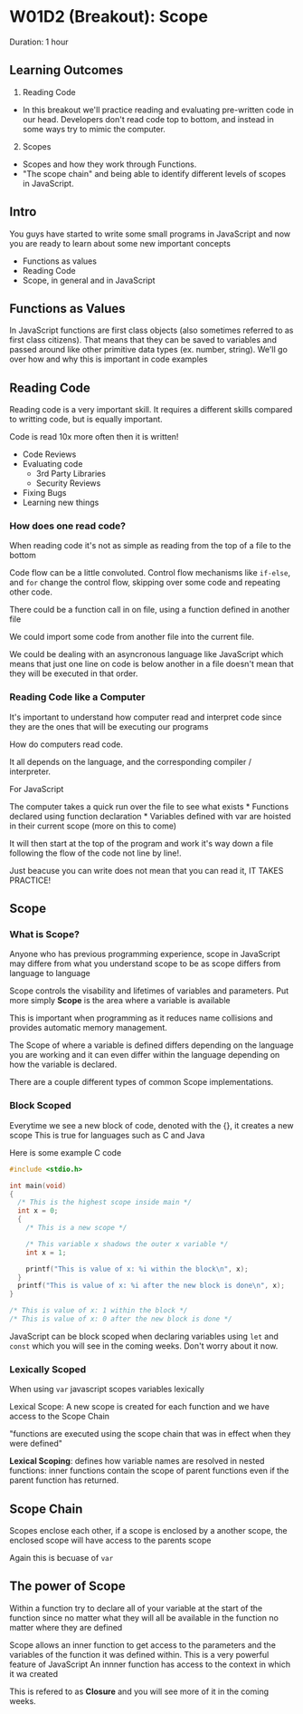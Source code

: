 # W01D2 (Breakout): Scope

Duration: 1 hour

## Learning Outcomes

1. Reading Code
  * In this breakout we'll practice reading and evaluating pre-written code in our head. Developers don't read code top to bottom, and instead in some ways try to mimic the computer.

2. Scopes
  * Scopes and how they work through Functions.
  * "The scope chain" and being able to identify different levels of scopes in JavaScript.

## Intro

You guys have started to write some small programs in JavaScript and now you are ready to learn about some new important concepts
* Functions as values
* Reading Code
* Scope, in general and in JavaScript

## Functions as Values

In JavaScript functions are first class objects (also sometimes referred to as first class citizens).
That means that they can be saved to variables and passed around like other primitive data types (ex. number, string).
We'll go over how and why this is important in code examples

## Reading Code

Reading code is a very important skill. It requires a different skills compared to writting code, but is equally important.

Code is read 10x more often then it is written!
  * Code Reviews
  * Evaluating code
    - 3rd Party Libraries
    - Security Reviews
  * Fixing Bugs
  * Learning new things

### How does one read code?

  When reading code it's not as simple as reading from the top of a file to the bottom

  Code flow can be a little convoluted. Control flow mechanisms like `if-else`, and `for` change the control flow, skipping over some code and repeating other code.

  There could be a function call in on file, using a function defined in another file

  We could import some code from another file into the current file.

  We could be dealing with an asyncronous language like JavaScript which means that just one line on code is below another in a file doesn't mean that they will be executed in that order.

### Reading Code like a Computer

  It's important to understand how computer read and interpret code since they are the ones that will be executing our programs

  How do computers read code.

  It all depends on the language, and the corresponding compiler / interpreter.

  For JavaScript

  The computer takes a quick run over the file to see what exists
    * Functions declared using function declaration
    * Variables defined with var are hoisted in their current scope (more on this to come)

  It will then start at the top of the program and work it's way down a file following the flow of the code not line by line!.

  Just beacuse you can write does not mean that you can read it, IT TAKES PRACTICE!


## Scope

### What is Scope?

Anyone who has previous programming experience, scope in JavaScript may differe from what you understand scope to be as scope differs from language to language

Scope controls the visability and lifetimes of variables and parameters.
Put more simply **Scope** is the area where a variable is available

This is important when programming as it reduces name collisions and provides automatic memory management.

The Scope of where a variable is defined differs depending on the language you are working and it can even differ within the language depending on how the variable is declared.

There are a couple different types of common Scope implementations.

### Block Scoped

Everytime we see a new block of code, denoted with the {}, it creates a new scope
This is true for languages such as C and Java

Here is some example C code
```c
#include <stdio.h>

int main(void)
{
  /* This is the highest scope inside main */
  int x = 0;
  {
    /* This is a new scope */

    /* This variable x shadows the outer x variable */
    int x = 1;

    printf("This is value of x: %i within the block\n", x);
  }
  printf("This is value of x: %i after the new block is done\n", x);
}

/* This is value of x: 1 within the block */
/* This is value of x: 0 after the new block is done */
```

JavaScript can be block scoped when declaring variables using `let` and `const` which you will see in the coming weeks.
Don't worry about it now.

### Lexically Scoped

When using `var` javascript scopes variables lexically

Lexical Scope: A new scope is created for each function and we have access to the Scope Chain

"functions are executed using the scope chain that was in effect when they were defined"

**Lexical Scoping**: defines how variable names are resolved in nested functions: inner functions contain the scope of parent functions even if the parent function has returned.

## Scope Chain

Scopes enclose each other, if a scope is enclosed by a another scope, the enclosed scope will have access to the parents scope

Again this is becuase of `var`

## The power of Scope

Within a function try to declare all of your variable at the start of the function since no matter what they will all be available in the function no matter where they are defined

Scope allows an inner function to get access to the parameters and the variables of the function it was defined within. This is a very powerful feature of JavaScript
An innner function has access to the context in which it wa created

This is refered to as **Closure** and you will see more of it in the coming weeks.
